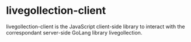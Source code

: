 # livegollection-client
livegollection-client is the JavaScript client-side library to interact with the correspondant server-side GoLang library livegollection.
